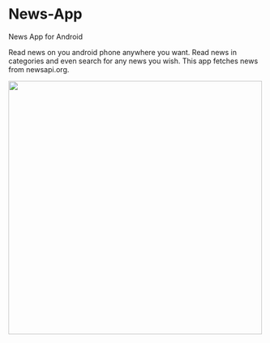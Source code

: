 # News-App
News App for Android


Read news on you android phone anywhere you want. Read news in categories and even search for any news you wish. This app fetches news from newsapi.org.

<img src = "https://user-images.githubusercontent.com/28972052/76168702-1268c200-6198-11ea-8f8a-11a4ad7af752.gif" height = "500" weight = "100">   
